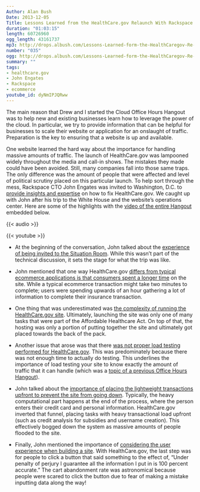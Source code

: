 ```yaml
---
Author: Alan Bush
Date: 2013-12-05
Title: Lessons Learned from the HealthCare.gov Relaunch With Rackspace CTO John Engates
duration: "01:03:15"
length: 60726960
ogg_length: 43161737
mp3: http://drops.albush.com/Lessons-Learned-form-the-HealthCaregov-Re-launch-With-Rackspace-CTO-John-Engates.mp3
number: "035"
ogg: http://drops.albush.com/Lessons-Learned-form-the-HealthCaregov-Re-launch-With-Rackspace-CTO-John-Engates.ogg
summary: ""
tags:
- healthcare.gov
- John Engates
- Rackspace
- ecommerce
youtube_id: dyNmIPJQRww
---
```


The main reason that Drew and I started the Cloud Office Hours Hangout was to help new and existing businesses learn how to leverage the power of the cloud. In particular, we try to provide information that can be helpful for businesses to scale their website or application for an onslaught of traffic. Preparation is the key to ensuring that a website is up and available.

One website learned the hard way about the importance for handling massive amounts of traffic. The launch of HealthCare.gov was lampooned widely throughout the media and call-in shows. The mistakes they made could have been avoided. Still, many companies fall into those same traps. The only difference was the amount of people that were affected and level of political scrutiny placed on this particular launch. To help sort through the mess, Rackspace CTO John Engates was invited to Washington, D.C. to [provide insights and expertise][1] on how to fix HealthCare.gov. We caught up with John after his trip to the White House and the website’s operations center. Here are some of the highlights with the [video of the entire Hangout][2] embedded below.

   [1]: http://www.rackspace.com/blog/more-transparency-helps-get-healthcare-gov-on-the-road-to-recovery/
   [2]: http://www.youtube.com/watch?v=dyNmIPJQRww&feature=share

{{< audio >}}

{{< youtube >}}

  * At the beginning of the conversation, John talked about the [experience of being invited to the Situation Room][3]. While this wasn’t part of the technical discussion, it sets the stage for what the trip was like.

   [3]: http://www.youtube.com/watch?v=dyNmIPJQRww&feature=share&t=13m9s

  * John mentioned that one way HealthCare.gov [differs from typical ecommerce applications is that consumers spent a longer time][4] on the site. While a typical ecommerce transaction might take two minutes to complete; users were spending upwards of an hour gathering a lot of information to complete their insurance transaction.

   [4]: http://www.youtube.com/watch?v=dyNmIPJQRww&feature=share&t=23m2s

  * One thing that was underestimated was [the complexity of running the HealthCare.gov site][5]. Ultimately, launching the site was only one of many tasks that were part of the Affordable Healthcare Act. On top of that, the hosting was only a portion of putting together the site and ultimately got placed towards the back of the pack.

   [5]: http://www.youtube.com/watch?v=dyNmIPJQRww&feature=share&t=24m58s

  * Another issue that arose was that there [was not proper load testing performed for HealthCare.gov][6]. This was predominately because there was not enough time to actually do testing. This underlines the importance of load testing your site to know exactly the amount of traffic that it can handle (which was a [topic of a previous Office Hours Hangout][7]).

   [6]: http://www.youtube.com/watch?v=dyNmIPJQRww&feature=share&t=25m44s
   [7]: http://www.youtube.com/watch?v=btdOLlD7C6Q

  * John talked about the [importance of placing the lightweight transactions upfront to prevent the site from going down][8]. Typically, the heavy computational part happens at the end of the process, where the person enters their credit card and personal information. HealthCare.gov inverted that funnel, placing tasks with heavy transactional load upfront (such as credit analysis for subsidies and username creation). This effectively bogged down the system as massive amounts of people flooded to the site.

   [8]: http://www.youtube.com/watch?v=btdOLlD7C6Q

  * Finally, John mentioned the importance of [considering the user experience when building a site][9]. With HealthCare.gov, the last step was for people to click a button that said something to the effect of, “Under penalty of perjury I guarantee all the information I put in is 100 percent accurate.” The cart abandonment rate was astronomical because people were scared to click the button due to fear of making a mistake inputting data along the way!

   [9]: http://www.youtube.com/watch?v=dyNmIPJQRww&feature=share&t=50m10s
